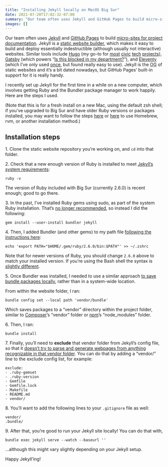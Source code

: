 ```yaml
---
title: "Installing Jekyll locally on MacOS Big Sur"
date: 2021-07-20T17:02:32-07:00
summary: "Our team often uses Jekyll and GitHub Pages to build micro-sites for project documentation. I recently set up Jekyll for the first time in a while on a new computer, which involves getting Ruby and the Bundler package manager to work happily. Here are the steps I used."
images: []
---
```


Our team often uses [Jekyll](https://jekyllrb.com/) and [GitHub Pages](https://pages.github.com/) to build [micro-sites for project documentation](https://github.com/cds-snc?q=documentation&type=&language=&sort=). Jekyll is a [static website builder](https://jamstack.org/generators/), which makes it easy to build and deploy essentially indestructible (although usually not interactive) websites. Similar tools include [Hugo](https://gohugo.io/) (my go-to for [most](https://meetingcostcalculator.ca/) [civic](https://large-government-of-canada-it-projects.github.io/) [tech](https://internal-red-tape-reduction-report.github.io/) [projects](https://goc-spending.github.io/)), [Gatsby](https://www.gatsbyjs.com/) (which powers “[Is this blocked in my department?](https://isthisblockedinmydepartment.ca/)”), and [Eleventy](https://www.11ty.dev/) (which I’ve only used [once](https://shoulditbeblockedinmydepartment.ca/), but found really easy to use). Jekyll is the <abbr title="original gangster">OG</abbr> of static websites and it’s a bit dated nowadays, but GitHub Pages’ built-in support for it is really handy. 

I recently set up Jekyll for the first time in a while on a new computer, which involves getting Ruby and the Bundler package manager to work happily. Here are the steps I used.

(Note that this is for a fresh install on a new Mac, using the default zsh shell; if you’ve upgraded to Big Sur and have older Ruby versions or packages installed, you may want to follow the steps [here](https://jekyllrb.com/docs/installation/macos/) or [here](https://www.moncefbelyamani.com/the-definitive-guide-to-installing-ruby-gems-on-a-mac/) to use Homebrew, rvm, or another installation method.)

## Installation steps

1\. Clone the static website repository you’re working on, and `cd` into that folder.

2\. Check that a new enough version of Ruby is installed to meet [Jekyll’s system requirements](https://jekyllrb.com/docs/installation/#requirements):

```
ruby -v
```

The version of Ruby included with Big Sur (currently 2.6.0) is recent enough; good to go there.

3\. In the past, I’ve installed Ruby gems using sudo, as part of the system Ruby installation. That’s [no longer recommended](https://stackoverflow.com/a/59721772), so instead I did the following:

```
gem install --user-install bundler jekyll
```

4\. Then, I added Bundler (and other gems) to my path file [following the instructions here](https://jekyllrb.com/docs/installation/macos/#local-install):

```
echo 'export PATH="$HOME/.gem/ruby/2.6.0/bin:$PATH"' >> ~/.zshrc
```

Note that for newer versions of Ruby, you should change `2.6.0` above to match your installed version. If you’re using the Bash shell the syntax is [slightly different](https://jekyllrb.com/docs/installation/macos/#local-install).

5\. Once Bundler was installed, I needed to use a similar approach [to save bundle packages locally](https://stackoverflow.com/a/49719722), rather than in a system-wide location.

From within the website folder, I ran:

```
bundle config set --local path 'vendor/bundle'
```

Which saves packages to a “vendor” directory within the project folder, similar to [Composer](https://getcomposer.org/)’s “vendor” folder or [npm](https://docs.npmjs.com/about-npm)’s “node_modules” folder.

6\. Then, I ran:

```
bundle install
```

7\. Finally, you’ll need to **exclude** that vendor folder from Jekyll’s config file, so that it [doesn’t try to parse and generate webpages from anything recognizable in that vendor folder](https://jekyllrb.com/docs/troubleshooting/#configuration-problems). You can do that by adding a “vendor/” line to the exclude config list, for example:

```
exclude:
- .ruby-gemset
- .ruby-version
- Gemfile
- Gemfile.lock
- Makefile
- README.md
- vendor/
```

8\. You’ll want to add the following lines to your `.gitignore` file as well:

```
vendor/
.bundle/
```

9\. After that, you’re good to run your Jekyll site locally! You can do that with,

```
bundle exec jekyll serve --watch --baseurl ''
```

…although this might vary slightly depending on your Jekyll setup.

Happy Jekyll’ing! 
